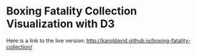 # Boxing Fatality Collection Visualization with D3

Here is a link to the live version:
http://karoldavid.github.io/boxing-fatality-collection/
